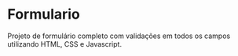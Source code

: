 # Formulario
Projeto de formulário completo com validações em todos os campos utilizando HTML, CSS e Javascript.

